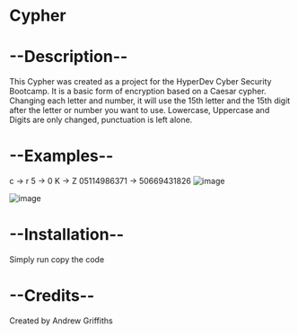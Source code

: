 # Cypher

# --Description--
This Cypher was created as a project for the HyperDev Cyber Security Bootcamp.
It is a basic form of encryption based on a Caesar cypher. Changing each letter and number, 
it will use the 15th letter and the 15th digit after the letter or number you want to use. 
Lowercase, Uppercase and Digits are only changed, punctuation is left alone. 

# --Examples--
c -> r    5 -> 0    K -> Z
05114986371 -> 50669431826
![image](https://github.com/Griffia/finalCapstone/assets/100473677/0f3005cd-cd84-4069-ab75-41919f9cd86d)

![image](https://github.com/Griffia/finalCapstone/assets/100473677/039efe22-1f7e-46a4-94ea-0fd547f91d43)




# --Installation--
Simply run copy the code

# --Credits--
Created by Andrew Griffiths
